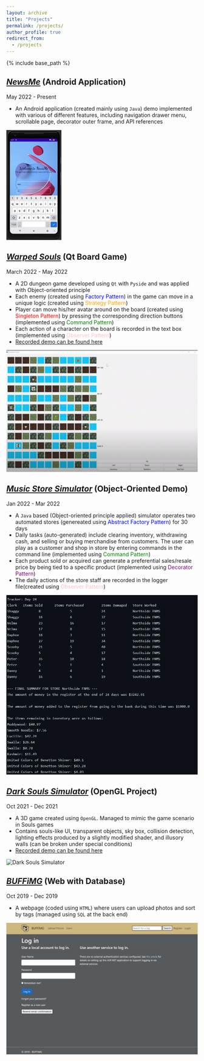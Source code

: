 ```yaml
---
layout: archive
title: "Projects"
permalink: /projects/
author_profile: true
redirect_from:
  - /projects
---
```


{% include base_path %}

## *[NewsMe](https://github.com/akitomoya616/NewsMe)* (Android Application)
May 2022 - Present

- An Android application (created mainly using `Java`) demo implemented with various of different features, including navigation drawer menu, scrollable page, decorator outer frame, and API references

![NewsMe](../images/NewsMe.gif)

## *[Warped Souls](https://github.com/addzy94/ooad-project-game)* (Qt Board Game)
March 2022 - May 2022

- A 2D dungeon game developed using `Qt` with `Pyside` and was applied with Object-oriented principle
- Each enemy (created using <span style="color:blue">Factory Pattern</span>) in the game can move in a unique logic (created using <span style="color:orange">Strategy Pattern</span>)
- Player can move his/her avatar around on the board (created using <span style="color:red">Singleton Pattern</span>) by pressing the corresponding direction buttons (implemented using <span style="color:green">Command Pattern</span>)
- Each action of a character on the board is recorded in the text box (implemented using <span style="color:pink">Observer Pattern</span>)
- [Recorded demo can be found here](https://drive.google.com/file/d/1pUlaC-z9wJE8GCpSlfkP2MKJSoyO0tnB/view?usp=sharing)

![Warped Souls](../images/WarpedSouls.png)

## *[Music Store Simulator](https://github.com/addzy94/ooad-project-team)* (Object-Oriented Demo) 
Jan 2022 - Mar 2022

- A `Java` based (Object-oriented principle applied) simulator operates two automated stores (genereated using <span style="color:blue">Abstract Factory Pattern</span>) for 30 days
- Daily tasks (auto-generated) include clearing inventory, withdrawing cash, and selling or buying merchandise from customers. The user can play as a customer and shop in store by entering commands in the command line (implemented using <span style="color:green">Command Pattern</span>)
- Each product sold or acquired can generate a preferential sales/resale price by being tied to a specific product (implemented using <span style="color:purple">Decorator Pattern</span>)
- The daily actions of the store staff are recorded in the logger file(created using <span style="color:pink">Observer Pattern</span>)

![Music Store Simulator](../images/MusicStore.png)

## *[Dark Souls Simulator](https://github.com/akitomoya616/Souls-Game)* (OpenGL Project) 
Oct 2021 - Dec 2021

- A 3D game created using `OpenGL`. Managed to mimic the game scenario in Souls games
- Contains souls-like UI, transparent objects, sky box, collision detection, lighting effects produced by a slightly modified shader, and illusory walls (can be broken under special conditions)
- [Recorded demo can be found here](https://drive.google.com/file/d/1i8sZmz35qDkBEU3uEd2EGe5iPiT1X4QQ/view?usp=sharing)

![Dark Souls Simulator](../images/DarkSoulsSimulator.png)

## *[BUFFiMG](https://github.com/SamFeig/BUFFiMG)* (Web with Database) 
Oct 2019 - Dec 2019

- A webpage (coded using `HTML`) where users can upload photos and sort by tags (managed using `SQL` at the back end)

![BUFFiMG](../images/BUFFiMG.png)
